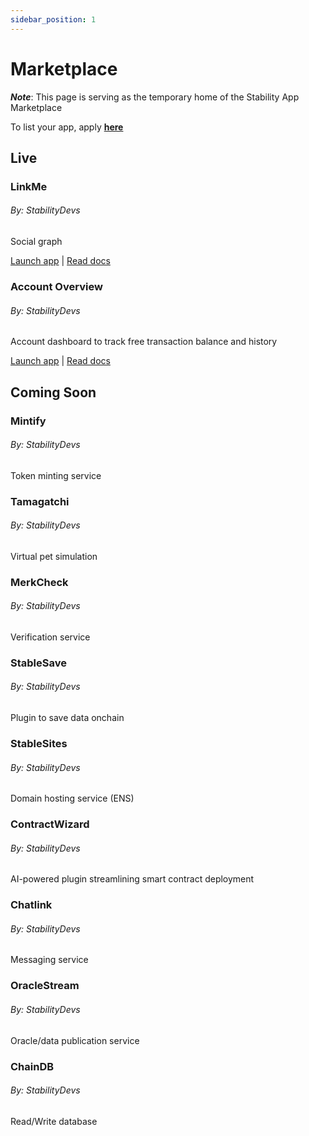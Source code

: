 ```yaml
---
sidebar_position: 1
---
```


# Marketplace

_**Note**_: This page is serving as the temporary home of the Stability App Marketplace

To list your app, apply **[here](https://forms.gle/oQbHUj6SJ1qxfFAZ7)**

## Live
<div class="container text-center">
    <div class="row">
        <div class="col">
            <div class="card">
                <div class="card-body">
                    <h3>LinkMe</h3>
                    <h6>By: StabilityDevs</h6>
                    <p class="card-text">Social graph</p>
                    <a href="https://stblchain.app/" class="card-link">Launch app</a>
                    <a class="card-text"> | </a>
                    <a href="https://medium.com/stabilitynetwork/building-linkme-on-stability-f92917a67851" class="card-link">Read docs</a>
                </div>
            </div>
        </div>
        <div class="col">
            <div class="card">
                <div class="card-body">
                    <h3>Account Overview</h3>
                    <h6>By: StabilityDevs</h6>
                    <p class="card-text">Account dashboard to track free transaction balance and history</p>
                    <a href="https://account.stabilityprotocol.com" class="card-link">Launch app</a>
                    <a class="card-text"> | </a>
                    <a href="./portal" class="card-link">Read docs</a>
                </div>
            </div>
        </div>
    </div>
</div>


## Coming Soon
<div class="container text-center">
    <div class="row">
        <div class="col">            
            <div class="card">
                <div class="card-body">
                    <h3>Mintify</h3>
                    <h6>By: StabilityDevs</h6>
                    <p class="card-text">Token minting service</p>
                </div>
            </div>
        </div>
        <div class="col">
            <div class="card">
                <div class="card-body">
                    <h3>Tamagatchi</h3>
                    <h6>By: StabilityDevs</h6>
                    <p class="card-text">Virtual pet simulation</p>
                </div>
            </div>
        </div>
        <div class="col">
            <div class="card">
                <div class="card-body">
                    <h3>MerkCheck</h3>
                    <h6>By: StabilityDevs</h6>
                    <p class="card-text">Verification service</p>
                </div>
            </div>
        </div>
    </div>
</div>
<div class="container text-center">
    <div class="row">
        <div class="col">
            <div class="card">
                <div class="card-body">
                    <h3>StableSave</h3>
                    <h6>By: StabilityDevs</h6>
                    <p class="card-text">Plugin to save data onchain</p>
                </div>
            </div>
        </div>
        <div class="col">
            <div class="card">
                <div class="card-body">
                    <h3>StableSites</h3>
                    <h6>By: StabilityDevs</h6>
                    <p class="card-text">Domain hosting service (ENS)</p>
                </div>
            </div>
        </div>
        <div class="col">
            <div class="card">
                <div class="card-body">
                    <h3>ContractWizard</h3>
                    <h6>By: StabilityDevs</h6>
                    <p class="card-text">AI-powered plugin streamlining smart contract deployment </p>
                </div>
            </div>
        </div>
    </div>
</div>
<div class="container text-center">
    <div class="row">
        <div class="col">
            <div class="card">
                <div class="card-body">
                    <h3>Chatlink</h3>
                    <h6>By: StabilityDevs</h6>
                    <p class="card-text">Messaging service</p>
                </div>
            </div>
        </div>
        <div class="col">
            <div class="card">
                <div class="card-body">
                    <h3>OracleStream</h3>
                    <h6>By: StabilityDevs</h6>
                    <p class="card-text">Oracle/data publication service</p>
                </div>
            </div>
        </div>
        <div class="col">
            <div class="card">
                <div class="card-body">
                    <h3>ChainDB</h3>
                    <h6>By: StabilityDevs</h6>
                    <p class="card-text">Read/Write database</p>
                </div>
            </div>
        </div>
    </div>
</div>



